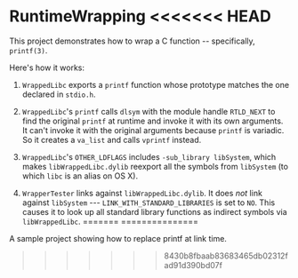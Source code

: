 RuntimeWrapping
<<<<<<< HEAD
===

This project demonstrates how to wrap a C function -- specifically, `printf(3)`.

Here's how it works:

1. `WrappedLibc` exports a `printf` function whose prototype matches the one declared in `stdio.h`.

2. `WrappedLibc`'s `printf` calls `dlsym` with the module handle `RTLD_NEXT` to find the original `printf` at runtime and invoke it with its own arguments. It can't invoke it with the original arguments because `printf` is variadic. So it creates a `va_list` and calls `vprintf` instead.

3. `WrappedLibc`'s `OTHER_LDFLAGS` includes `-sub_library libSystem`, which makes `libWrappedLibc.dylib` reexport all the symbols from `libSystem` (to which `libc` is an alias on OS X).

4. `WrapperTester` links against `libWrappedLibc.dylib`. It does *not* link against `libSystem` --- `LINK_WITH_STANDARD_LIBRARIES` is set to `NO`. This causes it to look up all standard library functions as indirect symbols via `libWrappedLibc`.
=======
===============

A sample project showing how to replace printf at link time.
>>>>>>> 8430b8fbaab83683465db02312fad91d390bd07f
